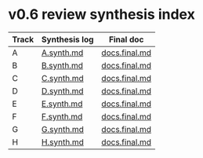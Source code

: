 # v0.6 review synthesis index

| Track | Synthesis log | Final doc |
| --- | --- | --- |
| A | [A.synth.md](A.synth.md) | [docs.final.md](../A/docs.final.md) |
| B | [B.synth.md](B.synth.md) | [docs.final.md](../B/docs.final.md) |
| C | [C.synth.md](C.synth.md) | [docs.final.md](../C/docs.final.md) |
| D | [D.synth.md](D.synth.md) | [docs.final.md](../D/docs.final.md) |
| E | [E.synth.md](E.synth.md) | [docs.final.md](../E/docs.final.md) |
| F | [F.synth.md](F.synth.md) | [docs.final.md](../F/docs.final.md) |
| G | [G.synth.md](G.synth.md) | [docs.final.md](../G/docs.final.md) |
| H | [H.synth.md](H.synth.md) | [docs.final.md](../H/docs.final.md) |